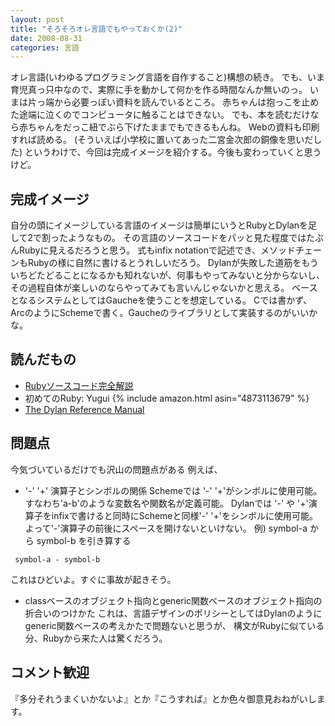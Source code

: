 ```yaml
---
layout: post
title: "そろそろオレ言語でもやっておくか(2)"
date: 2008-08-31
categories: 言語
---
```

オレ言語(いわゆるプログラミング言語を自作すること)構想の続き。
でも、いま育児真っ只中なので、実際に手を動かして何かを作る時間なんか無いのっ。
いまは片っ端から必要っぽい資料を読んでいるところ。
赤ちゃんは抱っこを止めた途端に泣くのでコンピュータに触ることはできない。
でも、本を読むだけなら赤ちゃんをだっこ紐でぶら下げたままでもできるもんね。
Webの資料も印刷すれば読める。
(そういえば小学校に置いてあった二宮金次郎の銅像を思いだした)
というわけで、今回は完成イメージを紹介する。今後も変わっていくと思うけど。

## 完成イメージ
自分の頭にイメージしている言語のイメージは簡単にいうとRubyとDylanを足して2で割ったようなもの。
その言語のソースコードをパッと見た程度ではたぶんRubyに見えるだろうと思う。
式もinfix notationで記述でき、メソッドチェーンもRubyの様に自然に書けるとうれしいだろう。
Dylanが失敗した道筋をもういちどたどることになるかも知れないが、何事もやってみないと分からないし、その過程自体が楽しいのならやってみても言いんじゃないかと思える。
ベースとなるシステムとしてはGaucheを使うことを想定している。
Cでは書かず、ArcのようにSchemeで書く。Gaucheのライブラリとして実装するのがいいかな。

## 読んだもの
- [Rubyソースコード完全解説](http://i.loveruby.net/ja/rhg/book/)
- 初めてのRuby: Yugui
   {% include amazon.html asin="4873113679" %}
- [The Dylan Reference Manual](http://www.opendylan.org/books/drm/)

## 問題点
今気づいているだけでも沢山の問題点がある
例えば、

- '-' '+' 演算子とシンボルの関係
Schemeでは '-' '+'がシンボルに使用可能。すなわち'a-b'のような変数名や関数名が定義可能。
Dylanでは '-' や '+'演算子をinfixで書けると同時にSchemeと同様'-' '+'をシンボルに使用可能。
よって'-'演算子の前後にスペースを開けないといけない。
 例) symbol-a から symbol-b を引き算する
```
 symbol-a - symbol-b 
```
これはひどいよ。すぐに事故が起きそう。

- classベースのオブジェクト指向とgeneric関数ベースのオブジェクト指向の折合いのつけかた
これは、言語デザインのポリシーとしてはDylanのようにgeneric関数ベースの考えかたで問題ないと思うが、
構文がRubyに似ている分、Rubyから来た人は驚くだろう。

## コメント歓迎
『多分それうまくいかないよ』とか『こうすれば』とか色々御意見おねがいします。
